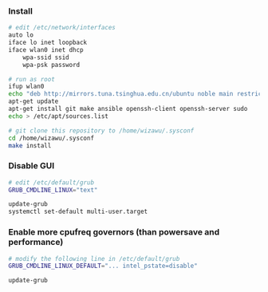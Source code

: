 ### Install

```bash
# edit /etc/network/interfaces
auto lo
iface lo inet loopback
iface wlan0 inet dhcp
    wpa-ssid ssid
    wpa-psk password

# run as root
ifup wlan0
echo "deb http://mirrors.tuna.tsinghua.edu.cn/ubuntu noble main restricted universe multiverse" > /etc/apt/sources.list
apt-get update
apt-get install git make ansible openssh-client openssh-server sudo
echo > /etc/apt/sources.list

# git clone this repository to /home/wizawu/.sysconf
cd /home/wizawu/.sysconf
make install
```

### Disable GUI

```bash
# edit /etc/default/grub
GRUB_CMDLINE_LINUX="text"

update-grub
systemctl set-default multi-user.target
```

### Enable more cpufreq governors (than powersave and performance)

```bash
# modify the following line in /etc/default/grub
GRUB_CMDLINE_LINUX_DEFAULT="... intel_pstate=disable"

update-grub
```
